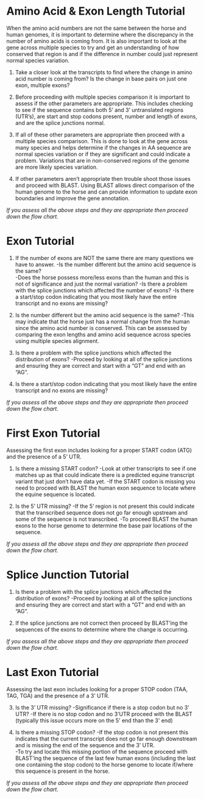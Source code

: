 # Amino Acid & Exon Length Tutorial

When the amino acid numbers are not the same between the horse and human genomes, it is important to determine where the discrepancy in the number of amino acids is coming from.  It is also important to look at the gene across multiple species to try and get an understanding of how conserved that region is and if the difference in number could just represent normal species variation.  

1.	Take a closer look at the transcripts to find where the change in amino acid number is coming from?  Is the change in base pairs on just one exon, multiple exons? 

2.	Before proceeding with multiple species comparison it is important to assess if the other parameters are appropriate.  This includes checking to see if the sequence contains both 5’ and 3’ untranslated regions (UTR’s), are start and stop codons present, number and length of exons, and are the splice junctions normal. 

3.	If all of these other parameters are appropriate then proceed with a multiple species comparison.   This is done to look at the gene across many species and helps determine if the changes in AA sequence are normal species variation or if they are significant and could indicate a problem.  Variations that are in non-conserved regions of the genome are more likely species variation.  

4.	If other parameters aren’t appropriate then trouble shoot those issues and proceed with BLAST.  Using BLAST allows direct comparison of the human genome to the horse and can provide information to update exon boundaries and improve the gene annotation.  

*If you assess all the above steps and they are appropriate then proceed down the flow chart.*


# Exon Tutorial


1.	If the number of exons are NOT the same there are many questions we have to answer. 
-Is the number different but the amino acid sequence is the same?  
-Does the horse possess more/less exons than the human and this is not of significance and just the normal variation?
-Is there a problem with the splice junctions which affected the number of exons? 
-Is there a start/stop codon indicating that you most likely have the entire transcript and no exons are missing? 
	
2.	Is the number different but the amino acid sequence is the same?
-This may indicate that the horse just has a normal change from the human since the amino acid number is conserved.  This can be assessed by comparing the exon lengths and amino acid sequence across species using multiple species alignment. 

3.	Is there a problem with the splice junctions which affected the distribution of exons?
-Proceed by looking at all of the splice junctions and ensuring they are correct and start with a “GT” and end with an “AG”.  

4.	Is there a start/stop codon indicating that you most likely have the entire transcript and no exons are missing? 

*If you assess all the above steps and they are appropriate then proceed down the flow chart.*


# First Exon Tutorial

Assessing the first exon includes looking for a proper START codon (ATG) and the presence of a 5’ UTR. 

1.	Is there a missing START codon? 
-Look at other transcripts to see if one matches up as that could indicate there is a predicted equine transcript variant that just don’t have data yet. 
-If the START codon is missing you need to proceed with BLAST the human exon sequence to locate where the equine sequence is located. 

2.	Is the 5’ UTR missing?
-If the 5’ region is not present this could indicate that the transcribed sequence does not go far enough upstream and some of the sequence is not transcribed.   -To proceed BLAST the human exons to the horse genome to determine the base pair locations of the sequence.   


*If you assess all the above steps and they are appropriate then proceed down the flow chart.*


# Splice Junction Tutorial

1.	Is there a problem with the splice junctions which affected the distribution of exons?
-Proceed by looking at all of the splice junctions and ensuring they are correct and start with a “GT” and end with an “AG”.  

2.	If the splice junctions are not correct then proceed by BLAST’ing the sequences of the exons to determine where the change is occurring. 

*If you assess all the above steps and they are appropriate then proceed down the flow chart.*


# Last Exon Tutorial 

Assessing the last exon includes looking for a proper STOP codon (TAA, TAG, TGA) and the presence of a 3’ UTR. 

3.	Is the 3’ UTR missing?
-Significance if there is a stop codon but no 3’ UTR?
-If there is no stop codon and no 3’UTR proceed with the BLAST (typically this issue occurs more on the 5' end than the 3' end)

4.	Is there a missing STOP codon? 
-If the stop codon is not present this indicates that the current transcript does not go far enough downstream and is missing the end of the sequence and the 3’ UTR.  
-To try and locate this missing portion of the sequence proceed with BLAST’ing the sequence of the last few human exons (including the last one containing the stop codon) to the horse genome to locate if/where this sequence is present in the horse. 

*If you assess all the above steps and they are appropriate then proceed down the flow chart.*
